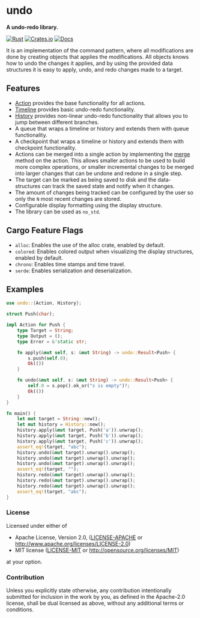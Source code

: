 # undo

**A undo-redo library.**

[![Rust](https://github.com/evenorog/undo/actions/workflows/rust.yml/badge.svg)](https://github.com/evenorog/undo/actions/workflows/rust.yml)
[![Crates.io](https://img.shields.io/crates/v/undo.svg)](https://crates.io/crates/undo)
[![Docs](https://docs.rs/undo/badge.svg)](https://docs.rs/undo)

It is an implementation of the command pattern, where all modifications are done
by creating objects that applies the modifications. All objects knows
how to undo the changes it applies, and by using the provided data structures
it is easy to apply, undo, and redo changes made to a target.

## Features

* [Action](https://docs.rs/undo/latest/undo/trait.Action.html) provides the base functionality for all actions.
* [Timeline](https://docs.rs/undo/latest/undo/timeline/struct.Timeline.html) provides basic undo-redo functionality.
* [History](https://docs.rs/undo/latest/undo/history/struct.History.html) provides non-linear undo-redo functionality that allows you to jump between different branches.
* A queue that wraps a timeline or history and extends them with queue functionality.
* A checkpoint that wraps a timeline or history and extends them with checkpoint functionality.
* Actions can be merged into a single action by implementing the
  [merge](https://docs.rs/undo/latest/undo.Action.html#method.merge) method on the action.
  This allows smaller actions to be used to build more complex operations, or smaller incremental changes to be
  merged into larger changes that can be undone and redone in a single step.
* The target can be marked as being saved to disk and the data-structures can track the saved state and notify
  when it changes.
* The amount of changes being tracked can be configured by the user so only the `N` most recent changes are stored.
* Configurable display formatting using the display structure.
* The library can be used as `no_std`.

## Cargo Feature Flags

* `alloc`: Enables the use of the alloc crate, enabled by default.
* `colored`: Enables colored output when visualizing the display structures, enabled by default.
* `chrono`: Enables time stamps and time travel.
* `serde`: Enables serialization and deserialization.

## Examples

```rust
use undo::{Action, History};

struct Push(char);

impl Action for Push {
    type Target = String;
    type Output = ();
    type Error = &'static str;

    fn apply(&mut self, s: &mut String) -> undo::Result<Push> {
        s.push(self.0);
        Ok(())
    }

    fn undo(&mut self, s: &mut String) -> undo::Result<Push> {
        self.0 = s.pop().ok_or("s is empty")?;
        Ok(())
    }
}

fn main() {
    let mut target = String::new();
    let mut history = History::new();
    history.apply(&mut target, Push('a')).unwrap();
    history.apply(&mut target, Push('b')).unwrap();
    history.apply(&mut target, Push('c')).unwrap();
    assert_eq!(target, "abc");
    history.undo(&mut target).unwrap().unwrap();
    history.undo(&mut target).unwrap().unwrap();
    history.undo(&mut target).unwrap().unwrap();
    assert_eq!(target, "");
    history.redo(&mut target).unwrap().unwrap();
    history.redo(&mut target).unwrap().unwrap();
    history.redo(&mut target).unwrap().unwrap();
    assert_eq!(target, "abc");
}
```

### License

Licensed under either of

* Apache License, Version 2.0, ([LICENSE-APACHE](LICENSE-APACHE) or http://www.apache.org/licenses/LICENSE-2.0)
* MIT license ([LICENSE-MIT](LICENSE-MIT) or http://opensource.org/licenses/MIT)

at your option.

### Contribution

Unless you explicitly state otherwise, any contribution intentionally submitted
for inclusion in the work by you, as defined in the Apache-2.0 license, shall be dual licensed as above, without any
additional terms or conditions.
